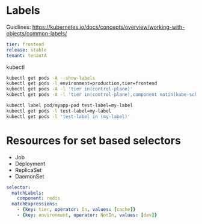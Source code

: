 # Labels
Guidlines: https://kubernetes.io/docs/concepts/overview/working-with-objects/common-labels/

```yml
tier: frontend
release: stable
tenant: tenantA
```

kubectl

```sh
kubectl get pods -A --show-labels
kubectl get pods -l environment=production,tier=frontend
kubectl get pods -A -l 'tier in(control-plane)'
kubectl get pods -A -l 'tier in(control-plane),component notin(kube-scheduler)'

kubectl label pod/myapp-pod test-label=my-label
kubectl get pods -l test-label=my-label
kubectl get pods -l 'test-label in (my-label)'
```

# Resources for set based selectors
- Job
- Deployment
- ReplicaSet
- DaemonSet

```yml
selector:
  matchLabels:
    component: redis
  matchExpressions:
    - {key: tier, operator: In, values: [cache]}
    - {key: environment, operator: NotIn, values: [dev]}
```